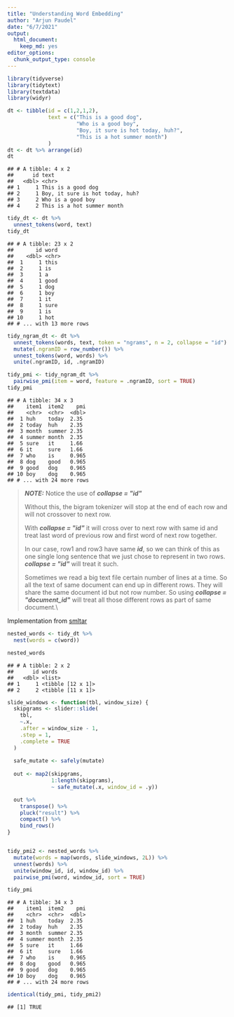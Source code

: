 ```yaml
---
title: "Understanding Word Embedding"
author: "Arjun Paudel"
date: "6/7/2021"
output: 
  html_document: 
    keep_md: yes
editor_options: 
  chunk_output_type: console
---
```





```r
library(tidyverse)
library(tidytext)
library(textdata)
library(widyr)
```


```r
dt <- tibble(id = c(1,2,1,2),
             text = c("This is a good dog",
                      "Who is a good boy",
                      "Boy, it sure is hot today, huh?",
                      "This is a hot summer month")
             )
dt <- dt %>% arrange(id)
dt
```

```
## # A tibble: 4 x 2
##      id text                           
##   <dbl> <chr>                          
## 1     1 This is a good dog             
## 2     1 Boy, it sure is hot today, huh?
## 3     2 Who is a good boy              
## 4     2 This is a hot summer month
```


```r
tidy_dt <- dt %>% 
  unnest_tokens(word, text)
tidy_dt
```

```
## # A tibble: 23 x 2
##       id word 
##    <dbl> <chr>
##  1     1 this 
##  2     1 is   
##  3     1 a    
##  4     1 good 
##  5     1 dog  
##  6     1 boy  
##  7     1 it   
##  8     1 sure 
##  9     1 is   
## 10     1 hot  
## # ... with 13 more rows
```


```r
tidy_ngram_dt <- dt %>% 
  unnest_tokens(words, text, token = "ngrams", n = 2, collapse = "id") %>% 
  mutate(.ngramID = row_number()) %>% 
  unnest_tokens(word, words) %>% 
  unite(.ngramID, id, .ngramID)

tidy_pmi <- tidy_ngram_dt %>% 
  pairwise_pmi(item = word, feature = .ngramID, sort = TRUE)
tidy_pmi
```

```
## # A tibble: 34 x 3
##    item1  item2    pmi
##    <chr>  <chr>  <dbl>
##  1 huh    today  2.35 
##  2 today  huh    2.35 
##  3 month  summer 2.35 
##  4 summer month  2.35 
##  5 sure   it     1.66 
##  6 it     sure   1.66 
##  7 who    is     0.965
##  8 dog    good   0.965
##  9 good   dog    0.965
## 10 boy    dog    0.965
## # ... with 24 more rows
```

> ***NOTE:*** Notice the use of ***collapse = "id"***
>
> Without this, the bigram tokenizer will stop at the end of each row and will not crossover to next row.
>
> With ***collapse = "id"*** it will cross over to next row with same id and treat last word of previous row and first word of next row together.
>
> In our case, row1 and row3 have same ***id***, so we can think of this as one single long sentence that we just chose to represent in two rows. ***collapse = "id"*** will treat it such.
>
> Sometimes we read a big text file certain number of lines at a time. So all the text of same document can end up in different rows. They will share the same document id but not row number. So using ***collapse = "document_id"*** will treat all those different rows as part of same document.\

Implementation from [smltar](https://smltar.com/embeddings.html)


```r
nested_words <- tidy_dt %>%
  nest(words = c(word))

nested_words
```

```
## # A tibble: 2 x 2
##      id words            
##   <dbl> <list>           
## 1     1 <tibble [12 x 1]>
## 2     2 <tibble [11 x 1]>
```

```r
slide_windows <- function(tbl, window_size) {
  skipgrams <- slider::slide(
    tbl, 
    ~.x, 
    .after = window_size - 1, 
    .step = 1, 
    .complete = TRUE
  )
  
  safe_mutate <- safely(mutate)
  
  out <- map2(skipgrams,
              1:length(skipgrams),
              ~ safe_mutate(.x, window_id = .y))

  out %>%
    transpose() %>%
    pluck("result") %>%
    compact() %>%
    bind_rows()
}


tidy_pmi2 <- nested_words %>%
  mutate(words = map(words, slide_windows, 2L)) %>%
  unnest(words) %>%
  unite(window_id, id, window_id) %>%
  pairwise_pmi(word, window_id, sort = TRUE)

tidy_pmi
```

```
## # A tibble: 34 x 3
##    item1  item2    pmi
##    <chr>  <chr>  <dbl>
##  1 huh    today  2.35 
##  2 today  huh    2.35 
##  3 month  summer 2.35 
##  4 summer month  2.35 
##  5 sure   it     1.66 
##  6 it     sure   1.66 
##  7 who    is     0.965
##  8 dog    good   0.965
##  9 good   dog    0.965
## 10 boy    dog    0.965
## # ... with 24 more rows
```


```r
identical(tidy_pmi, tidy_pmi2)
```

```
## [1] TRUE
```
